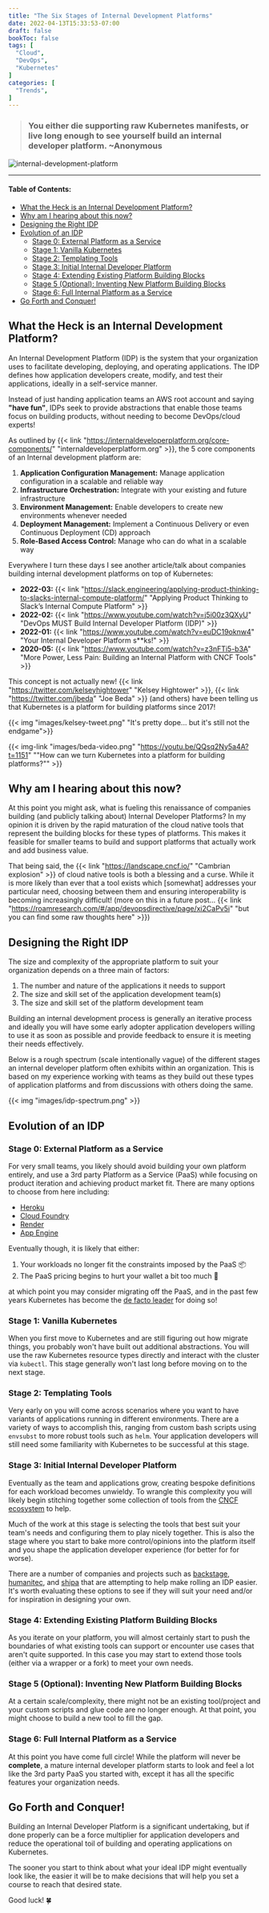 ```yaml
---
title: "The Six Stages of Internal Development Platforms"
date: 2022-04-13T15:33:53-07:00
draft: false
bookToc: false
tags: [
  "Cloud",
  "DevOps",
  "Kubernetes"
]
categories: [
  "Trends",
]
---
```


> ### You either die supporting raw Kubernetes manifests, or live long enough to see yourself build an internal developer platform. ~Anonymous

![internal-development-platform](/static/images/internal-development-platform.jpeg)

<!--more-->

---

#### Table of Contents:
- [What the Heck is an Internal Development Platform?](#what-the-heck-is-an-internal-development-platform)
- [Why am I hearing about this now?](#why-am-i-hearing-about-this-now)
- [Designing the Right IDP](#designing-the-right-idp)
- [Evolution of an IDP](#evolution-of-an-idp)
  - [Stage 0: External Platform as a Service](#stage-0-external-platform-as-a-service)
  - [Stage 1: Vanilla Kubernetes](#stage-1-vanilla-kubernetes)
  - [Stage 2: Templating Tools](#stage-2-templating-tools)
  - [Stage 3: Initial Internal Developer Platform](#stage-3-initial-internal-developer-platform)
  - [Stage 4: Extending Existing Platform Building Blocks](#stage-4-extending-existing-platform-building-blocks)
  - [Stage 5 (Optional): Inventing New Platform Building Blocks](#stage-5-optional-inventing-new-platform-building-blocks)
  - [Stage 6: Full Internal Platform as a Service](#stage-6-full-internal-platform-as-a-service)
- [Go Forth and Conquer!](#go-forth-and-conquer)

## What the Heck is an Internal Development Platform?

An Internal Development Platform (IDP) is the system that your organization uses to facilitate developing, deploying, and operating applications. The IDP defines how application developers create, modify, and test their applications, ideally in a self-service manner.

Instead of just handing application teams an AWS root account and saying **"have fun"**, IDPs seek to provide abstractions that enable those teams focus on building products, without needing to become DevOps/cloud experts!

As outlined by {{< link "https://internaldeveloperplatform.org/core-components/" "internaldeveloperplatform.org" >}}, the 5 core components of an Internal development platform are:

1. **Application Configuration Management:** Manage application configuration in a scalable and reliable way
2. **Infrastructure Orchestration:** Integrate with your existing and future infrastructure
3. **Environment Management:** Enable developers to create new environments whenever needed
4. **Deployment Management:** Implement a Continuous Delivery or even Continuous Deployment (CD) approach
5. **Role-Based Access Control:** Manage who can do what in a scalable way

Everywhere I turn these days I see another article/talk about companies building internal development platforms on top of Kubernetes:
  - **2022-03:** {{< link "https://slack.engineering/applying-product-thinking-to-slacks-internal-compute-platform/" "Applying Product Thinking to Slack’s Internal Compute Platform" >}}
  - **2022-02:** {{< link "https://www.youtube.com/watch?v=j5i00z3QXyU" "DevOps MUST Build Internal Developer Platform (IDP)" >}}
  - **2022-01:** {{< link "https://www.youtube.com/watch?v=euDC19oknw4" "Your Internal Developer Platform s**ks!" >}} 
  - **2020-05:** {{< link "https://www.youtube.com/watch?v=z3nFTi5-b3A" "More Power, Less Pain: Building an Internal Platform with CNCF Tools" >}}

This concept is not actually new! {{< link "https://twitter.com/kelseyhightower" "Kelsey Hightower" >}}, {{< link "https://twitter.com/jbeda" "Joe Beda" >}} (and others) have been telling us that Kubernetes is a platform for building platforms since 2017!

{{< img "images/kelsey-tweet.png" "It's pretty dope... but it's still not the endgame">}}

{{< img-link "images/beda-video.png" "https://youtu.be/QQsq2Ny5a4A?t=1151" "\"How can we turn Kubernetes into a platform for building platforms?\"" >}}

## Why am I hearing about this now?

At this point you might ask, what is fueling this renaissance of companies building (and publicly talking about) Internal Developer Platforms? In my opinion it is driven by the rapid maturation of the cloud native tools that represent the building blocks for these types of platforms. This makes it feasible for smaller teams to build and support platforms that actually work and add business value.

That being said, the {{< link "https://landscape.cncf.io/" "Cambrian explosion" >}} of cloud native tools is both a blessing and a curse. While it is more likely than ever that a tool exists which [somewhat] addresses your particular need, choosing between them and ensuring interoperability is becoming increasingly difficult! (more on this in a future post... {{< link "https://roamresearch.com/#/app/devopsdirective/page/xi2CaPv5i" "but you can find some raw thoughts here" >}}) 

## Designing the Right IDP

The size and complexity of the appropriate platform to suit your organization depends on a three main of factors:
  1. The number and nature of the applications it needs to support
  2. The size and skill set of the application development team(s)
  3. The size and skill set of the platform development team 

Building an internal development process is generally an iterative process and ideally you will have some early adopter application developers willing to use it as soon as possible and provide feedback to ensure it is meeting their needs effectively.

Below is a rough spectrum (scale intentionally vague) of the different stages an internal developer platform often exhibits within an organization. This is based on my experience working with teams as they build out these types of application platforms and from discussions with others doing the same.

{{< img "images/idp-spectrum.png" >}}

## Evolution of an IDP

### Stage 0: External Platform as a Service

For very small teams, you likely should avoid building your own platform entirely, and use a 3rd party Platform as a Service (PaaS) while focusing on product iteration and achieving product market fit. There are many options to choose from here including:
  - [Heroku](https://www.heroku.com/)
  - [Cloud Foundry](https://www.cloudfoundry.org/)
  - [Render](https://render.com/)
  - [App Engine](https://cloud.google.com/appengine)

Eventually though, it is likely that either:
  1. Your workloads no longer fit the constraints imposed by the PaaS 📦
  2. The PaaS pricing begins to hurt your wallet a bit too much 💸

at which point you may consider migrating off the PaaS, and in the past few years Kubernetes has become the [de facto leader](https://www.cockroachlabs.com/guides/kubernetes-trends/) for doing so!

### Stage 1: Vanilla Kubernetes

When you first move to Kubernetes and are still figuring out how migrate things, you probably won't have built out additional abstractions. You will use the raw Kubernetes resource types directly and interact with the cluster via `kubectl`. This stage generally won't last long before moving on to the next stage.

### Stage 2: Templating Tools

Very early on you will come across scenarios where you want to have variants of applications running in different environments. There are a variety of ways to accomplish this, ranging from custom bash scripts using `envsubst` to more robust tools such as `helm`. Your application developers will still need some familiarity with Kubernetes to be successful at this stage.

### Stage 3: Initial Internal Developer Platform

Eventually as the team and applications grow, creating bespoke definitions for each workload becomes unwieldy. To wrangle this complexity you will likely begin stitching together some collection of tools from the [CNCF ecosystem](https://landscape.cncf.io/) to help.

Much of the work at this stage is selecting the tools that best suit your team's needs and configuring them to play nicely together. This is also the stage where you start to bake more control/opinions into the platform itself and you shape the application developer experience (for better for for worse).

There are a number of companies and projects such as [backstage](https://backstage.io/), [humanitec](https://humanitec.com/), and [shipa](https://shipa.io/) that are attempting to help make rolling an IDP easier. It's worth evaluating these options to see if they will suit your need and/or for inspiration in designing your own.

### Stage 4: Extending Existing Platform Building Blocks

As you iterate on your platform, you will almost certainly start to push the boundaries of what existing tools can support or encounter use cases that aren't quite supported. In this case you may start to extend those tools (either via a wrapper or a fork) to meet your own needs.

### Stage 5 (Optional): Inventing New Platform Building Blocks

At a certain scale/complexity, there might not be an existing tool/project and your custom scripts and glue code are no longer enough. At that point, you might choose to build a new tool to fill the gap.

### Stage 6: Full Internal Platform as a Service

At this point you have come full circle! While the platform will never be __complete__, a mature internal developer platform starts to look and feel a lot like the 3rd party PaaS you started with, except it has all the specific features your organization needs.

## Go Forth and Conquer!

Building an Internal Developer Platform is a significant undertaking, but if done properly can be a force multiplier for application developers and reduce the operational toil of building and operating applications on Kubernetes. 

The sooner you start to think about what your ideal IDP might eventually look like, the easier it will be to make decisions that will help you set a course to reach that desired state.

Good luck! 🍀
